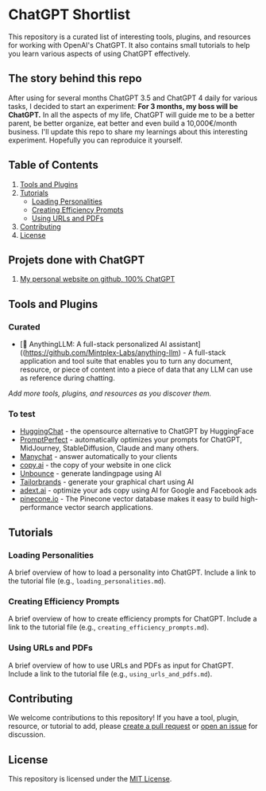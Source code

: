 # ChatGPT Shortlist

This repository is a curated list of interesting tools, plugins, and resources for working with OpenAI's ChatGPT. It also contains small tutorials to help you learn various aspects of using ChatGPT effectively.

## The story behind this repo
After using for several months ChatGPT 3.5 and ChatGPT 4 daily for various tasks, I decided to start an experiment:
**For 3 months, my boss will be ChatGPT.** In all the aspects of my life, ChatGPT will guide me to be a better parent, be better organize, eat better and even build a 10,000€/month business. I'll update this repo to share my learnings about this interesting experiment. Hopefully you can reproduice it yourself.

## Table of Contents

1. [Tools and Plugins](#tools-and-plugins)
2. [Tutorials](#tutorials)
   - [Loading Personalities](#loading-personalities)
   - [Creating Efficiency Prompts](#creating-efficiency-prompts)
   - [Using URLs and PDFs](#using-urls-and-pdfs)
3. [Contributing](#contributing)
4. [License](#license)

## Projets done with ChatGPT

1. [My personal website on github, 100% ChatGPT](https://lkorczowski.github.io/)

## Tools and Plugins

### Curated

* [🤖 AnythingLLM: A full-stack personalized AI assistant]((https://github.com/Mintplex-Labs/anything-llm) - A full-stack application and tool suite that enables you to turn any document, resource, or piece of content into a piece of data that any LLM can use as reference during chatting.

_Add more tools, plugins, and resources as you discover them._

### To test

* [HuggingChat](https://huggingface.co/chat/) - the opensource alternative to ChatGPT by HuggingFace
* [PromptPerfect](https://promptperfect.jina.ai/) - automatically optimizes your prompts for ChatGPT, MidJourney, StableDiffusion, Claude and many others.
* [Manychat](manychat.com) - answer automatically to your clients
* [copy.ai](copy.ai) - the copy of your website in one click
* [Unbounce](unbounce.com) - generate landingpage using AI
* [Tailorbrands](tailorbrands.com) - generate your graphical chart using AI
* [adext.ai](adext.ai) - optimize your ads copy using AI for Google and Facebook ads
* [pinecone.io](https://www.pinecone.io/) - The Pinecone vector database makes it easy to build high-performance vector search applications. 

## Tutorials

### Loading Personalities

A brief overview of how to load a personality into ChatGPT. Include a link to the tutorial file (e.g., `loading_personalities.md`).

### Creating Efficiency Prompts

A brief overview of how to create efficiency prompts for ChatGPT. Include a link to the tutorial file (e.g., `creating_efficiency_prompts.md`).

### Using URLs and PDFs

A brief overview of how to use URLs and PDFs as input for ChatGPT. Include a link to the tutorial file (e.g., `using_urls_and_pdfs.md`).

## Contributing

We welcome contributions to this repository! If you have a tool, plugin, resource, or tutorial to add, please [create a pull request](https://github.com/yourusername/chatgpt-shortlist/pulls) or [open an issue](https://github.com/yourusername/chatgpt-shortlist/issues) for discussion.

## License

This repository is licensed under the [MIT License](LICENSE).
